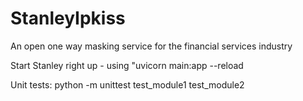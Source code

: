 # StanleyIpkiss
An open one way masking service for the financial services industry

Start Stanley right up - using "uvicorn main:app --reload


Unit tests:
python -m unittest test_module1 test_module2